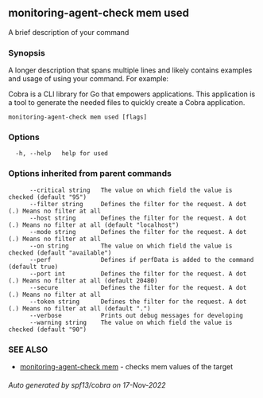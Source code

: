 ## monitoring-agent-check mem used

A brief description of your command

### Synopsis

A longer description that spans multiple lines and likely contains examples
and usage of using your command. For example:

Cobra is a CLI library for Go that empowers applications.
This application is a tool to generate the needed files
to quickly create a Cobra application.

```
monitoring-agent-check mem used [flags]
```

### Options

```
  -h, --help   help for used
```

### Options inherited from parent commands

```
      --critical string   The value on which field the value is checked (default "95")
      --filter string     Defines the filter for the request. A dot (.) Means no filter at all
      --host string       Defines the filter for the request. A dot (.) Means no filter at all (default "localhost")
      --mode string       Defines the filter for the request. A dot (.) Means no filter at all
      --on string         The value on which field the value is checked (default "available")
      --perf              Defines if perfData is added to the command (default true)
      --port int          Defines the filter for the request. A dot (.) Means no filter at all (default 20480)
      --secure            Defines the filter for the request. A dot (.) Means no filter at all
      --token string      Defines the filter for the request. A dot (.) Means no filter at all (default ".")
      --verbose           Prints out debug messages for developing
      --warning string    The value on which field the value is checked (default "90")
```

### SEE ALSO

* [monitoring-agent-check mem](monitoring-agent-check_mem.md)	 - checks mem values of the target

###### Auto generated by spf13/cobra on 17-Nov-2022
